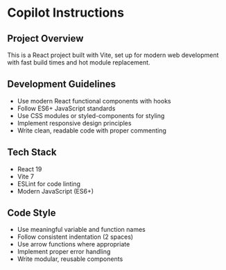# Copilot Instructions

<!-- Use this file to provide workspace-specific custom instructions to Copilot. For more details, visit https://code.visualstudio.com/docs/copilot/copilot-customization#_use-a-githubcopilotinstructionsmd-file -->

## Project Overview
This is a React project built with Vite, set up for modern web development with fast build times and hot module replacement.

## Development Guidelines
- Use modern React functional components with hooks
- Follow ES6+ JavaScript standards
- Use CSS modules or styled-components for styling
- Implement responsive design principles
- Write clean, readable code with proper commenting

## Tech Stack
- React 19
- Vite 7
- ESLint for code linting
- Modern JavaScript (ES6+)

## Code Style
- Use meaningful variable and function names
- Follow consistent indentation (2 spaces)
- Use arrow functions where appropriate
- Implement proper error handling
- Write modular, reusable components
